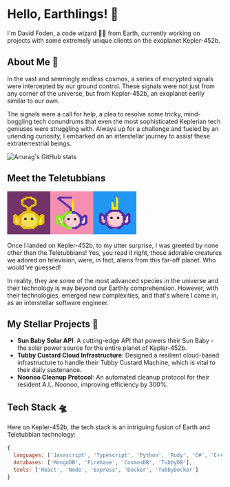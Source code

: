 # Hello, Earthlings! 👋

I'm David Foden, a code wizard 🧙‍♂️ from Earth, currently working on projects with some extremely unique clients on the exoplanet Kepler-452b.

## About Me 🚀

In the vast and seemingly endless cosmos, a series of encrypted signals were intercepted by our ground control. These signals were not just from any corner of the universe, but from Kepler-452b, an exoplanet eerily similar to our own.

The signals were a call for help, a plea to resolve some tricky, mind-boggling tech conundrums that even the most sophisticated Keplerian tech geniuses were struggling with. Always up for a challenge and fueled by an unending curiosity, I embarked on an interstellar journey to assist these extraterrestrial beings.

![Anurag's GitHub stats](https://github-readme-stats.vercel.app/api?username=DavidFoden&show_icons=true&theme=radical)

## Meet the Teletubbians 
<img src="./TeletubbieGold1.png" width="100" height="100" style="margin: 10;"><img src="./FirstGrandson.png" width="100" height="100" style="margin: 10;"><img src="./TinkyLa.png" width="100" height="100">


Once I landed on Kepler-452b, to my utter surprise, I was greeted by none other than the Teletubbians! Yes, you read it right, those adorable creatures we adored on television, were, in fact, aliens from this far-off planet. Who would've guessed!

In reality, they are some of the most advanced species in the universe and their technology is way beyond our Earthly comprehension. However, with their technologies, emerged new complexities, and that's where I came in, as an interstellar software engineer.

## My Stellar Projects 🌌

- **Sun Baby Solar API**: A cutting-edge API that powers their Sun Baby - the solar power source for the entire planet of Kepler-452b.
- **Tubby Custard Cloud Infrastructure**: Designed a resilient cloud-based infrastructure to handle their Tubby Custard Machine, which is vital to their daily sustenance.
- **Noonoo Cleanup Protocol**: An automated cleanup protocol for their resident A.I., Noonoo, improving efficiency by 300%.

## Tech Stack 🛸

Here on Kepler-452b, the tech stack is an intriguing fusion of Earth and Teletubbian technology:

```js
{
  languages: ['Javascript', 'Typescript', 'Python', 'Rudy', 'C#', 'C++', 'TubbyScript'],
  databases: ['MongoDB', 'Firebase', 'CosmosDB', 'TubbyDB'],
  tools: ['React', 'Node', 'Express', 'Docker', 'TubbyDocker']
}
